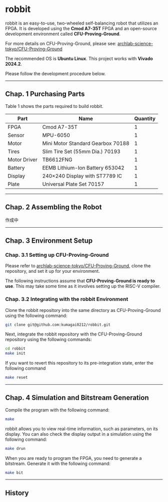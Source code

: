 # robbit

robbit is an easy-to-use, two-wheeled self-balancing robot that utilizes an FPGA.
It is developed using the **Cmod A7-35T** FPGA and an open-source development environment called **CFU-Proving-Ground**.

For more details on CFU-Proving-Ground, please see:
[archlab-science-tokyo/CFU-Proving-Ground](https://github.com/archlab-sciencetokyo/CFU-Proving-Ground)

The recommended OS is **Ubuntu Linux**.
This project works with **Vivado 2024.2**.

Please follow the development procedure below.

-----

## Chap. 1 Purchasing Parts

Table 1 shows the parts required to build robbit.

| Part | Name | Quantity |
| --- | ----- | --- |
| FPGA | Cmod A7-35T | 1 |
| Sensor | MPU-6050 | 1 |
| Motor | Mini Motor Standard Gearbox 70188 | 1 |
| Tires | Slim Tire Set (55mm Dia.) 70193| 1 |
| Motor Driver | TB6612FNG | 1 |
| Battery | EEMB Lithium-Ion Battery 653042 | 1 |
| Display | 240×240 Display with ST7789 IC | 1 |
| Plate | Universal Plate Set 70157 | 1 |

-----

## Chap. 2 Assembling the Robot

作成中

-----

## Chap. 3 Environment Setup

### Chap. 3.1 Setting up CFU-Proving-Ground

Please refer to [archlab-science-tokyo/CFU-Proving-Ground](https://github.com/archlab-sciencetokyo/CFU-Proving-Ground), clone the repository, and set it up for your environment.

The following instructions assume that **CFU-Proving-Ground is ready to use**.
This may take some time as it involves setting up the RISC-V compiler.

### Chap. 3.2 Integrating with the robbit Environment

Clone the robbit repository into the same directory as CFU-Proving-Ground using the following command:

```bash
git clone git@github.com:kumagai0212/robbit.git
```

Next, integrate the robbit repository with the CFU-Proving-Ground repository using the following commands:

```bash
cd robbit
make init
```

If you want to revert this repository to its pre-integration state, enter the following command

```bash
make reset 
```

-----

## Chap. 4 Simulation and Bitstream Generation

Compile the program with the following command:

```bash
make
```

robbit allows you to view real-time information, such as parameters, on its display. You can also check the display output in a simulation using the following command:

```bash
make drun
```

When you are ready to program the FPGA, you need to generate a bitstream. Generate it with the following command:

```bash
make bit
```

-----

## History